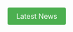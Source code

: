 <html>
<head>
	<title>Styled Link as Button</title>
	<style>
		.button-class {
			background-color: #4CAF50;
			/* Green */
			border: none;
			color: white;
			padding: 10px 20px;
			text-align: center;
			text-decoration: none;
			display: inline-block;
			font-size: 16px;
			margin: 4px 2px;
			cursor: pointer;
			border-radius: 4px;
		}
	</style>
</head>

<body>
	<a href="https://authe-contact-magazine.github.io/LatestNews.html" class="button-class">
      Latest News</a>
</body>

</html>
